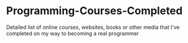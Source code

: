 # Programming-Courses-Completed
Detailed list of online courses, websites, books or other media that I've completed on my way to becoming a real programmer
